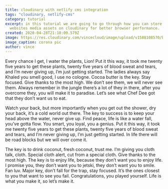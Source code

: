 ```yaml
---
title: cloudinary with netlify cms integration
tags: "cloudinary, netlify-cms"
category: tutorial
excerpt: in this tutorial we are going to go through how you can store you
  websites media assets on cloudinary for better browser performance.
created: 2020-04-28T21:18:09.579Z
image: https://res.cloudinary.com/vincecloud/image/upload/v1588108570/blog%20assets/covid-min_wehhvf.jpg
image_caption: corona pic
author: vince
---
```

Every chance I get, I water the plants, Lion! Put it this way, it took me twenty five years to get these plants, twenty five years of blood sweat and tears, and I’m never giving up, I’m just getting started. The ladies always say Khaled you smell good, I use no cologne. Cocoa butter is the key. Stay focused. Give thanks to the most high. We don’t see them, we will never see them. Always remember in the jungle there’s a lot of they in there, after you overcome they, you will make it to paradise. Let’s see what Chef Dee got that they don’t want us to eat.

Watch your back, but more importantly when you get out the shower, dry your back, it’s a cold world out there. The key to success is to keep your head above the water, never give up. Find peace, life is like a water fall, you’ve gotta flow. You smart, you loyal, you a genius. Put it this way, it took me twenty five years to get these plants, twenty five years of blood sweat and tears, and I’m never giving up, I’m just getting started. In life there will be road blocks but we will over come it.

The key is to drink coconut, fresh coconut, trust me. I’m giving you cloth talk, cloth. Special cloth alert, cut from a special cloth. Give thanks to the most high. The key is to enjoy life, because they don’t want you to enjoy life. I promise you, they don’t want you to jetski, they don’t want you to smile. Fan luv. Major key, don’t fall for the trap, stay focused. It’s the ones closest to you that want to see you fail. Congratulations, you played yourself. Life is what you make it, so let’s make it.
